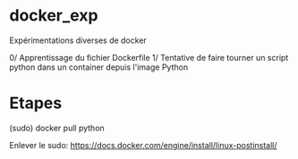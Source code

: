 # docker_exp
Expérimentations diverses de docker

0/ Apprentissage du fichier Dockerfile
1/ Tentative de faire tourner un script python dans un container depuis l'image Python

# Etapes
(sudo) docker pull python

Enlever le sudo: https://docs.docker.com/engine/install/linux-postinstall/

